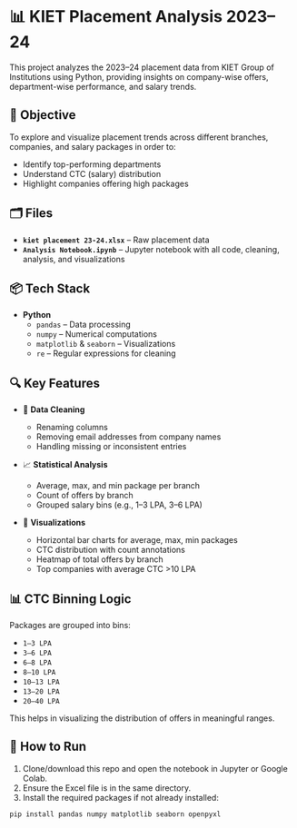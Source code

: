 # 📊 KIET Placement Analysis 2023–24

This project analyzes the 2023–24 placement data from KIET Group of Institutions using Python, providing insights on company-wise offers, department-wise performance, and salary trends.

## 🧠 Objective

To explore and visualize placement trends across different branches, companies, and salary packages in order to:
- Identify top-performing departments
- Understand CTC (salary) distribution
- Highlight companies offering high packages

## 🗂️ Files

- **`kiet placement 23-24.xlsx`** – Raw placement data
- **`Analysis Notebook.ipynb`** – Jupyter notebook with all code, cleaning, analysis, and visualizations

## 📦 Tech Stack

- **Python**
  - `pandas` – Data processing
  - `numpy` – Numerical computations
  - `matplotlib` & `seaborn` – Visualizations
  - `re` – Regular expressions for cleaning

## 🔍 Key Features

- 📑 **Data Cleaning**
  - Renaming columns
  - Removing email addresses from company names
  - Handling missing or inconsistent entries

- 📈 **Statistical Analysis**
  - Average, max, and min package per branch
  - Count of offers by branch
  - Grouped salary bins (e.g., 1–3 LPA, 3–6 LPA)

- 🎨 **Visualizations**
  - Horizontal bar charts for average, max, min packages
  - CTC distribution with count annotations
  - Heatmap of total offers by branch
  - Top companies with average CTC >10 LPA

## 📊 CTC Binning Logic

Packages are grouped into bins:
- `1–3 LPA`
- `3–6 LPA`
- `6–8 LPA`
- `8–10 LPA`
- `10–13 LPA`
- `13–20 LPA`
- `20–40 LPA`

This helps in visualizing the distribution of offers in meaningful ranges.

## 🚀 How to Run

1. Clone/download this repo and open the notebook in Jupyter or Google Colab.
2. Ensure the Excel file is in the same directory.
3. Install the required packages if not already installed:

```bash
pip install pandas numpy matplotlib seaborn openpyxl
